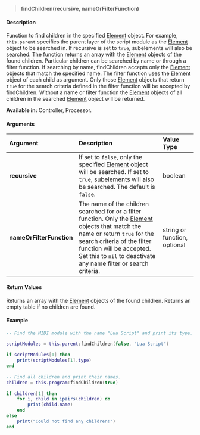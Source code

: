 >**findChildren(recursive, nameOrFilterFunction)**

#### Description

Function to find children in the specified [Element](./Element.md) object. For example, ``this.parent`` specifies the parent layer of the script module as the [Element](./Element.md) object to be searched in. If recursive is set to ``true``, subelements will also be searched. The function returns an array with the [Element](./Element.md) objects of the found children. Particular children can be searched by name or through a filter function. If searching by name, findChildren accepts only the [Element](./Element.md) objects that match the specified name. The filter function uses the [Element](./Element.md) object of each child as argument. Only those [Element](./Element.md) objects that return ``true`` for the search criteria defined in the filter function will be accepted by findChildren. Without a name or filter function the [Element](./Element.md) objects of all children in the searched [Element](./Element.md) object will be returned.

**Available in:** Controller, Processor.

#### Arguments

|Argument|Description|Value Type|
|:-|:-|:-|
|**recursive**|If set to ``false``, only the specified [Element](./Element.md) object will be searched. If set to ``true``, subelements will also be searched. The default is ``false``.|boolean|
|**nameOrFilterFunction**|The name of the children searched for or a filter function. Only the [Element](./Element.md) objects that match the name or return ``true`` for the search criteria of the filter function will be accepted. Set this to ``nil`` to deactivate any name filter or search criteria.|string or function, optional|

#### Return Values

Returns an array with the [Element](./Element.md) objects of the found children. Returns an empty table if no children are found.

#### Example

```lua
-- Find the MIDI module with the name "Lua Script" and print its type.

scriptModules = this.parent:findChildren(false, "Lua Script")
 
if scriptModules[1] then
    print(scriptModules[1].type)
end
 
-- Find all children and print their names.
children = this.program:findChildren(true)
 
if children[1] then
    for i, child in ipairs(children) do
        print(child.name)
    end
else
    print("Could not find any children!")
end
```
